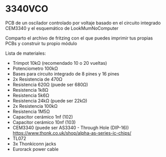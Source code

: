 # 3340VCO
PCB de un oscilador controlado por voltaje basado en el circuito integrado CEM3340 y el esquemático de LookMumNoComputer 

Comparto el archivo de fritzing con el que puedes imprimir tus propias PCBs y construir tu propio módulo

Lista de materiales:
- Trimpot 10kΩ (recomendado 10 o 20 vueltas)
- Potenciometro 100kΩ
- Bases para circuito integrado de 8 pines y 16 pines
- 2x Resistencia de 470Ω
- Resistencia 620Ω (puede ser 680Ω)
- Resistencia 1k8Ω
- Resistencia 5k6Ω
- Resistencia 24kΩ (puede ser 22kΩ)
- 2x Resistencia 100kΩ
- Resistencia 1M5Ω
- Capacitor cerámico 1nf (102)
- Capacitor cerámico 10nf (103)
- CEM3340 (puede ser AS3340 - Through Hole (DIP-16)) https://www.thonk.co.uk/shop/alpha-as-series-ic-chips/
- TL072
- 3x Thonkiconn jacks
- Eurorack power cable
